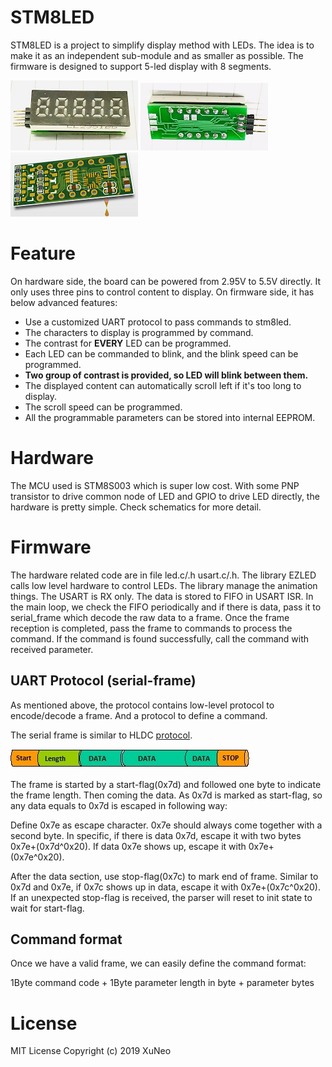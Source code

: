 # STM8LED

STM8LED is a project to simplify display method with LEDs. The idea is to make it as an independent sub-module and as smaller as possible. The firmware is designed to support 5-led display with 8 segments.

![BoardPicFront](hw/front-view.jpg)
![BoardPicFront](hw/rear-view.jpg)
![PCB](hw/pcb.png)

# Feature

On hardware side, the board can be powered from 2.95V to 5.5V directly. It only uses three pins to control content to display. On firmware side, it has below advanced features:
* Use a customized UART protocol to pass commands to stm8led.
* The characters to display is programmed by command.
* The contrast for **EVERY** LED can be programmed.
* Each LED can be commanded to blink, and the blink speed can be programmed.
* **Two group of contrast is provided, so LED will blink between them.**
* The displayed content can automatically scroll left if it's too long to display.
* The scroll speed can be programmed.
* All the programmable parameters can be stored into internal EEPROM.

# Hardware

The MCU used is STM8S003 which is super low cost. With some PNP transistor to drive common node of LED and GPIO to drive LED directly, the hardware is pretty simple. Check schematics for more detail.

# Firmware

The hardware related code are in file led.c/.h usart.c/.h. The library EZLED calls low level hardware to control LEDs. The library manage the animation things. The USART is RX only. The data is stored to FIFO in USART ISR. In the main loop, we check the FIFO periodically and if there is data, pass it to serial_frame which decode the raw data to a frame. Once the frame reception is completed, pass the frame to commands to process the command. If the command is found successfully, call the command with received parameter.

## UART Protocol (serial-frame)

As mentioned above, the protocol contains low-level protocol to encode/decode a frame. And a protocol to define a command.

The serial frame is similar to HLDC [protocol](http://www.interfacebus.com/HDLC_Protocol_Description.html). 

![SFRAME](hw/sframe.jpg)

The frame is started by a start-flag(0x7d) and followed one byte to indicate the frame length. Then coming the data. As 0x7d is marked as start-flag, so any data equals to 0x7d is escaped in following way:

Define 0x7e as escape character. 0x7e should always come together with a second byte. In specific, if there is data 0x7d, escape it with two bytes 0x7e+(0x7d^0x20). If data 0x7e shows up, escape it with 0x7e+(0x7e^0x20).

After the data section, use stop-flag(0x7c) to mark end of frame. Similar to 0x7d and 0x7e, if 0x7c shows up in data, escape it with 0x7e+(0x7c^0x20). If an unexpected stop-flag is received, the parser will reset to init state to wait for start-flag.

## Command format

Once we have a valid frame, we can easily define the command format:

1Byte command code + 1Byte parameter length in byte + parameter bytes


# License
MIT License Copyright (c) 2019 XuNeo
